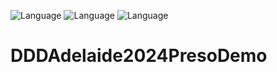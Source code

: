 ![Language](https://img.shields.io/badge/HTML-5%2B-E34F26.svg?logo=html5) ![Language](https://img.shields.io/badge/CSS3-2024%2B-1572B6.svg?logo=css3) ![Language](https://img.shields.io/badge/JavaScript-ES2023%2B-F7DF1E.svg?logo=javascript)

# DDDAdelaide2024PresoDemo